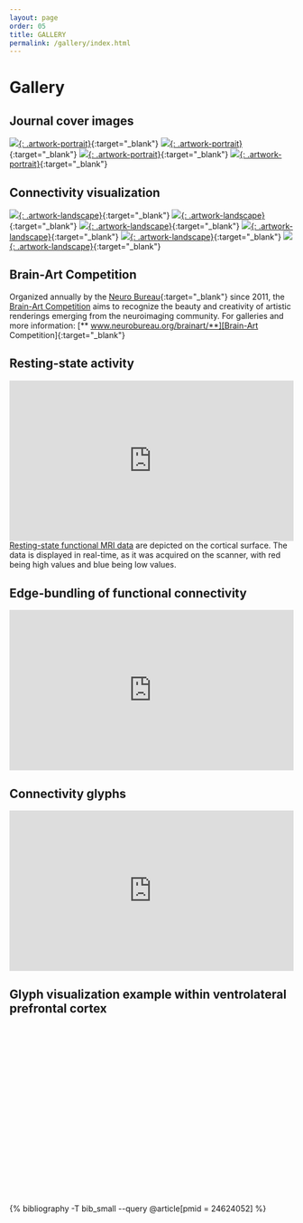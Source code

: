 ```yaml
---
layout: page
order: 05
title: GALLERY
permalink: /gallery/index.html
---
```


# Gallery

## Journal cover images
[![]({{site.baseurl}}/images/Cover_JNeuro2013.jpg){: .artwork-portrait}](http://www.jneurosci.org/content/33/42){:target="\_blank"}
[![]({{site.baseurl}}/images/Cover_NatMethods2013.png){: .artwork-portrait}](https://www.nature.com/nmeth/volumes/10/issues/6){:target="\_blank"}
[![]({{site.baseurl}}/images/Cover_NI2013.gif){: .artwork-portrait}](https://www.sciencedirect.com/journal/neuroimage/vol/80/suppl/C){:target="\_blank"}
[![]({{site.baseurl}}/images/Cover_PNAS2016.jpg){: .artwork-portrait}](http://www.pnas.org/content/113/44){:target="\_blank"}

## Connectivity visualization
[![]({{site.baseurl}}/thumbnails/image1.jpg){: .artwork-landscape}]({{site.baseurl}}/images/image1.png){:target="\_blank"}
[![]({{site.baseurl}}/thumbnails/image2.png){: .artwork-landscape}]({{site.baseurl}}/images/image2.png){:target="\_blank"}
[![]({{site.baseurl}}/images/image3.png){: .artwork-landscape}]({{site.baseurl}}/images/image3.png){:target="\_blank"}
[![]({{site.baseurl}}/images/image4.png){: .artwork-landscape}]({{site.baseurl}}/images/image4.png){:target="\_blank"}
[![]({{site.baseurl}}/thumbnails/zones_01.jpg){: .artwork-landscape}]({{site.baseurl}}/images/zones_01.png){:target="\_blank"}
[![]({{site.baseurl}}/thumbnails/macaque_human_pmc.png){: .artwork-landscape}]({{site.baseurl}}/images/macaque_human_pmc.tif){:target="\_blank"}

## Brain-Art Competition
Organized annually by the [Neuro Bureau]{:target="\_blank"} since 2011, the [Brain-Art Competition] aims to recognize the beauty and creativity of artistic renderings emerging from the neuroimaging community. For galleries and more information: [**<i class="fa fa-external-link"></i> www.neurobureau.org/brainart/**][Brain-Art Competition]{:target="\_blank"}  

[Neuro Bureau]: http://www.neurobureau.org
[Brain-Art Competition]: http://neurobureau.org/brainart/

## Resting-state activity
<div style="padding:56.25% 0 0 0;position:relative;">
<iframe src="https://player.vimeo.com/video/90008409?portrait=0" style="position:absolute;top:0;left:0;width:100%;height:100%;" frameborder="0" webkitallowfullscreen mozallowfullscreen allowfullscreen></iframe></div><script src="https://player.vimeo.com/api/player.js"></script>
<a href="https://vimeo.com/90008409" target="\_blank">Resting-state functional MRI data</a> are depicted on the cortical surface. The data is displayed in real-time, as it was acquired on the scanner, with red being high values and blue being low values.

## Edge-bundling of functional connectivity
<div style="padding:56.25% 0 0 0;position:relative;"><iframe src="https://www.youtube.com/embed/AeXc-uNynDk" style="position:absolute;top:0;left:0;width:100%;height:100%;" frameborder="0" allow="encrypted-media" allowfullscreen></iframe></div>

## Connectivity glyphs
<div style="padding:56.25% 0 0 0;position:relative;"><iframe src="https://www.youtube.com/embed/ol2RMqrTBvg" style="position:absolute;top:0;left:0;width:100%;height:100%;" frameborder="0" allow="encrypted-media" allowfullscreen></iframe></div>

## Glyph visualization example within ventrolateral prefrontal cortex
<div style="padding:62.55% 0 0 0;position:relative;"><script src="zoom_broca.js" type="text/javascript"></script></div>  
{% bibliography -T bib_small --query @article[pmid = 24624052] %}  
